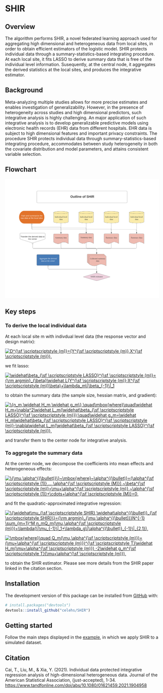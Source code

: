 
# SHIR

<!-- badges: start -->

<!-- badges: end -->

## Overview

The algorithm performs SHIR, a novel federated learning approach used
for aggregating high dimensional and heterogeneous data from local
sites, in order to obtain efficient estimators of the logistic model.
SHIR protects individual data through a summary-statistics-based
integrating procedure. At each local site, it fits LASSO to derive
summary data that is free of the individual level information.
Susequently, at the central node, it aggregates the derived statistics
at the local sites, and produces the integrative estimator.

## Background

Meta-analyzing multiple studies allows for more precise estimates and
enables investigation of generalizability. However, in the presence of
heterogeneity across studies and high dimensional predictors, such
integrative analysis is highly challenging. An major application of such
integrative analysis is to develop generalizable predictive models using
electronic health records (EHR) data from different hospitals. EHR data
is subject to high dimensional features and important privacy
constraints. The procedure SHIR protects individual data through
summary-statistics-based integrating procedure, accommodates between
study heterogeneity in both the covariate distribution and model
parameters, and attains consistent variable selection.

## Flowchart

![Algorithm flowchart](man/figures/Flowchart_SHIR.png)

## Key steps

### To derive the local individual data

At each local site m with indivdual level data (the response vector and design matrix):

<!-- D^{\sf \scriptscriptstyle (m)}=(Y^{\sf \scriptscriptstyle (m)},X^{\sf \scriptscriptstyle (m)}), -->

<a href="https://www.codecogs.com/eqnedit.php?latex=D^{\sf&space;\scriptscriptstyle&space;(m)}=(Y^{\sf&space;\scriptscriptstyle&space;(m)},X^{\sf&space;\scriptscriptstyle&space;(m)})," target="_blank"><img src="https://latex.codecogs.com/gif.latex?D^{\sf&space;\scriptscriptstyle&space;(m)}=(Y^{\sf&space;\scriptscriptstyle&space;(m)},X^{\sf&space;\scriptscriptstyle&space;(m)})," title="D^{\sf \scriptscriptstyle (m)}=(Y^{\sf \scriptscriptstyle (m)},X^{\sf \scriptscriptstyle (m)})," /></a>

we fit lasso:

<!-- \widehat\beta_{\sf \scriptscriptstyle LASSO}^{\sf \scriptscriptstyle (m)}={\rm argmin}_{\beta}\widehat L(Y^{\sf \scriptscriptstyle (m)};X^{\sf \scriptscriptstyle (m)}\beta)+\lambda_m\|\beta_{-1}\|_1 -->

<a href="https://www.codecogs.com/eqnedit.php?latex=\widehat\beta_{\sf&space;\scriptscriptstyle&space;LASSO}^{\sf&space;\scriptscriptstyle&space;(m)}={\rm&space;argmin}_{\beta}\widehat&space;L(Y^{\sf&space;\scriptscriptstyle&space;(m)};X^{\sf&space;\scriptscriptstyle&space;(m)}\beta)&plus;\lambda_m\|\beta_{-1}\|_1," target="_blank"><img src="https://latex.codecogs.com/gif.latex?\widehat\beta_{\sf&space;\scriptscriptstyle&space;LASSO}^{\sf&space;\scriptscriptstyle&space;(m)}={\rm&space;argmin}_{\beta}\widehat&space;L(Y^{\sf&space;\scriptscriptstyle&space;(m)};X^{\sf&space;\scriptscriptstyle&space;(m)}\beta)&plus;\lambda_m\|\beta_{-1}\|_1" title="\widehat\beta_{\sf \scriptscriptstyle LASSO}^{\sf \scriptscriptstyle (m)}={\rm argmin}_{\beta}\widehat L(Y^{\sf \scriptscriptstyle (m)};X^{\sf \scriptscriptstyle (m)}\beta)+\lambda_m\|\beta_{-1}\|_1" /></a>

to obtain the summary data (the sample size, hessian matrix, and gradient):

<!-- \{n_m,\widehat H_m,\widehat g_m\},\quad\mbox{where}\quad\widehat H_m=\nabla^2\widehat L_m(\widehat\beta_{\sf \scriptscriptstyle LASSO}^{\sf \scriptscriptstyle (m)});\quad\widehat g_m=\widehat H_m\widehat\beta_{\sf \scriptscriptstyle LASSO}^{\sf \scriptscriptstyle (m)}-\nabla\widehat L_m(\widehat\beta_{\sf \scriptscriptstyle LASSO}^{\sf \scriptscriptstyle (m)}), -->


<a href="https://www.codecogs.com/eqnedit.php?latex=\{n_m,\widehat&space;H_m,\widehat&space;g_m\},\quad\mbox{where}\quad\widehat&space;H_m=\nabla^2\widehat&space;L_m(\widehat\beta_{\sf&space;\scriptscriptstyle&space;LASSO}^{\sf&space;\scriptscriptstyle&space;(m)});\quad\widehat&space;g_m=\widehat&space;H_m\widehat\beta_{\sf&space;\scriptscriptstyle&space;LASSO}^{\sf&space;\scriptscriptstyle&space;(m)}-\nabla\widehat&space;L_m(\widehat\beta_{\sf&space;\scriptscriptstyle&space;LASSO}^{\sf&space;\scriptscriptstyle&space;(m)})," target="_blank"><img src="https://latex.codecogs.com/gif.latex?\{n_m,\widehat&space;H_m,\widehat&space;g_m\},\quad\mbox{where}\quad\widehat&space;H_m=\nabla^2\widehat&space;L_m(\widehat\beta_{\sf&space;\scriptscriptstyle&space;LASSO}^{\sf&space;\scriptscriptstyle&space;(m)});\quad\widehat&space;g_m=\widehat&space;H_m\widehat\beta_{\sf&space;\scriptscriptstyle&space;LASSO}^{\sf&space;\scriptscriptstyle&space;(m)}-\nabla\widehat&space;L_m(\widehat\beta_{\sf&space;\scriptscriptstyle&space;LASSO}^{\sf&space;\scriptscriptstyle&space;(m)})," title="\{n_m,\widehat H_m,\widehat g_m\},\quad\mbox{where}\quad\widehat H_m=\nabla^2\widehat L_m(\widehat\beta_{\sf \scriptscriptstyle LASSO}^{\sf \scriptscriptstyle (m)});\quad\widehat g_m=\widehat H_m\widehat\beta_{\sf \scriptscriptstyle LASSO}^{\sf \scriptscriptstyle (m)}-\nabla\widehat L_m(\widehat\beta_{\sf \scriptscriptstyle LASSO}^{\sf \scriptscriptstyle (m)})," /></a>

and transfer them to the center node for integrative analysis.

### To aggregate the summary data

At the center node, we decompose the coefficients into mean effects and heterogeneous effects:

<!-- \{\mu,\alpha^{(\bullet)}\}~\mbox{where}~\alpha^{(\bullet)}=(\alpha^{\sf \scriptscriptstyle (1)},...,\alpha^{\sf \scriptscriptstyle (M)}),~\beta^{\sf \scriptscriptstyle (m)}=\mu+\alpha^{\sf \scriptscriptstyle (m)},~\alpha^{\sf \scriptscriptstyle (1)}+\cdots+\alpha^{\sf \scriptscriptstyle (M)}=0, -->

<a href="https://www.codecogs.com/eqnedit.php?latex=\{\mu,\alpha^{(\bullet)}\}~\mbox{where}~\alpha^{(\bullet)}=(\alpha^{\sf&space;\scriptscriptstyle&space;(1)},...,\alpha^{\sf&space;\scriptscriptstyle&space;(M)}),~\beta^{\sf&space;\scriptscriptstyle&space;(m)}=\mu&plus;\alpha^{\sf&space;\scriptscriptstyle&space;(m)},~\alpha^{\sf&space;\scriptscriptstyle&space;(1)}&plus;\cdots&plus;\alpha^{\sf&space;\scriptscriptstyle&space;(M)}=0," target="_blank"><img src="https://latex.codecogs.com/gif.latex?\{\mu,\alpha^{(\bullet)}\}~\mbox{where}~\alpha^{(\bullet)}=(\alpha^{\sf&space;\scriptscriptstyle&space;(1)},...,\alpha^{\sf&space;\scriptscriptstyle&space;(M)}),~\beta^{\sf&space;\scriptscriptstyle&space;(m)}=\mu&plus;\alpha^{\sf&space;\scriptscriptstyle&space;(m)},~\alpha^{\sf&space;\scriptscriptstyle&space;(1)}&plus;\cdots&plus;\alpha^{\sf&space;\scriptscriptstyle&space;(M)}=0," title="\{\mu,\alpha^{(\bullet)}\}~\mbox{where}~\alpha^{(\bullet)}=(\alpha^{\sf \scriptscriptstyle (1)},...,\alpha^{\sf \scriptscriptstyle (M)}),~\beta^{\sf \scriptscriptstyle (m)}=\mu+\alpha^{\sf \scriptscriptstyle (m)},~\alpha^{\sf \scriptscriptstyle (1)}+\cdots+\alpha^{\sf \scriptscriptstyle (M)}=0," /></a>

and fit the quadratic-approximated integrative regression:

<!-- \{\widehat\mu_{\sf \scriptscriptstyle SHIR},\widehat\alpha^{(\bullet)}_{\sf \scriptscriptstyle SHIR}\}={\rm argmin}_{\mu,\alpha^{(\bullet)}}N^{-1} \sum_{m=1}^M n_mQ_m(\mu,\alpha^{\sf \scriptscriptstyle (m)})+\lambda(\|\mu_{-1}\|_1+\lambda_g\|\alpha^{(\bullet)}_{-1}\|_{2,1}), -->

<!--\mbox{where}\quad Q_m(\mu,\alpha^{\sf \scriptscriptstyle (m)})=(\mu+\alpha^{\sf \scriptscriptstyle (m)})^{\sf \scriptscriptstyle T}\widehat H_m(\mu+\alpha^{\sf \scriptscriptstyle (m)}) -2\widehat g_m^{\sf \scriptscriptstyle T}(\mu+\alpha^{\sf \scriptscriptstyle (m)}) -->

<a href="https://www.codecogs.com/eqnedit.php?latex=\{\widehat\mu_{\sf&space;\scriptscriptstyle&space;SHIR},\widehat\alpha^{(\bullet)}_{\sf&space;\scriptscriptstyle&space;SHIR}\}={\rm&space;argmin}_{\mu,\alpha^{(\bullet)}}N^{-1}&space;\sum_{m=1}^M&space;n_mQ_m(\mu,\alpha^{\sf&space;\scriptscriptstyle&space;(m)})&plus;\lambda(\|\mu_{-1}\|_1&plus;\lambda_g\|\alpha^{(\bullet)}_{-1}\|_{2,1})," target="_blank"><img src="https://latex.codecogs.com/gif.latex?\{\widehat\mu_{\sf&space;\scriptscriptstyle&space;SHIR},\widehat\alpha^{(\bullet)}_{\sf&space;\scriptscriptstyle&space;SHIR}\}={\rm&space;argmin}_{\mu,\alpha^{(\bullet)}}N^{-1}&space;\sum_{m=1}^M&space;n_mQ_m(\mu,\alpha^{\sf&space;\scriptscriptstyle&space;(m)})&plus;\lambda(\|\mu_{-1}\|_1&plus;\lambda_g\|\alpha^{(\bullet)}_{-1}\|_{2,1})," title="\{\widehat\mu_{\sf \scriptscriptstyle SHIR},\widehat\alpha^{(\bullet)}_{\sf \scriptscriptstyle SHIR}\}={\rm argmin}_{\mu,\alpha^{(\bullet)}}N^{-1} \sum_{m=1}^M n_mQ_m(\mu,\alpha^{\sf \scriptscriptstyle (m)})+\lambda(\|\mu_{-1}\|_1+\lambda_g\|\alpha^{(\bullet)}_{-1}\|_{2,1})," /></a>

<a href="https://www.codecogs.com/eqnedit.php?latex=\mbox{where}\quad&space;Q_m(\mu,\alpha^{\sf&space;\scriptscriptstyle&space;(m)})=(\mu&plus;\alpha^{\sf&space;\scriptscriptstyle&space;(m)})^{\sf&space;\scriptscriptstyle&space;T}\widehat&space;H_m(\mu&plus;\alpha^{\sf&space;\scriptscriptstyle&space;(m)})&space;-2\widehat&space;g_m^{\sf&space;\scriptscriptstyle&space;T}(\mu&plus;\alpha^{\sf&space;\scriptscriptstyle&space;(m)})," target="_blank"><img src="https://latex.codecogs.com/gif.latex?\mbox{where}\quad&space;Q_m(\mu,\alpha^{\sf&space;\scriptscriptstyle&space;(m)})=(\mu&plus;\alpha^{\sf&space;\scriptscriptstyle&space;(m)})^{\sf&space;\scriptscriptstyle&space;T}\widehat&space;H_m(\mu&plus;\alpha^{\sf&space;\scriptscriptstyle&space;(m)})&space;-2\widehat&space;g_m^{\sf&space;\scriptscriptstyle&space;T}(\mu&plus;\alpha^{\sf&space;\scriptscriptstyle&space;(m)})," title="\mbox{where}\quad Q_m(\mu,\alpha^{\sf \scriptscriptstyle (m)})=(\mu+\alpha^{\sf \scriptscriptstyle (m)})^{\sf \scriptscriptstyle T}\widehat H_m(\mu+\alpha^{\sf \scriptscriptstyle (m)}) -2\widehat g_m^{\sf \scriptscriptstyle T}(\mu+\alpha^{\sf \scriptscriptstyle (m)})," /></a>

to obtain the SHIR estimator. Please see more details from the SHIR paper linked in the citation section.

## Installation

<!-- You can install the stable version of SHIR from [CRAN](https://CRAN.R-project.org) with: -->

<!-- ``` r -->

<!-- install.packages("SHIR") -->

<!-- ``` -->

The development version of this package can be installed from
[GitHub](https://github.com/) with:

``` r
# install.packages("devtools")
devtools::install_github("celehs/SHIR")
```

## Getting started

Follow the main steps displayed in the
[example](articles/run_example.html),
in which we apply SHIR to a simulated dataset.

## Citation

Cai, T., Liu, M., & Xia, Y. (2021). Individual data protected
integrative regression analysis of high-dimensional heterogeneous data.
Journal of the American Statistical Association, (just-accepted), 1-34.
<https://www.tandfonline.com/doi/abs/10.1080/01621459.2021.1904958>


